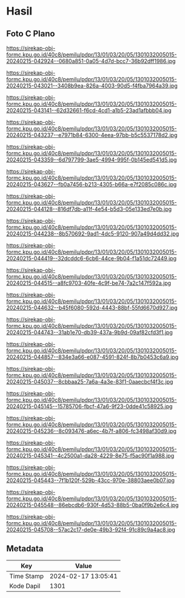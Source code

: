 # Hasil

## Foto C Plano

https://sirekap-obj-formc.kpu.go.id/40c8/pemilu/pdpr/13/01/03/20/05/1301032005015-20240215-042924--0680a851-0a05-4d7d-bcc7-36b92dff1986.jpg

https://sirekap-obj-formc.kpu.go.id/40c8/pemilu/pdpr/13/01/03/20/05/1301032005015-20240215-043021--3408b9ea-826a-4003-90d5-f4fba7964a39.jpg

https://sirekap-obj-formc.kpu.go.id/40c8/pemilu/pdpr/13/01/03/20/05/1301032005015-20240215-043141--62d32661-f6cd-4cd1-a1b5-23ad1afbbb04.jpg

https://sirekap-obj-formc.kpu.go.id/40c8/pemilu/pdpr/13/01/03/20/05/1301032005015-20240215-043237--e7971b84-6300-4eea-97bb-b5c5537178d2.jpg

https://sirekap-obj-formc.kpu.go.id/40c8/pemilu/pdpr/13/01/03/20/05/1301032005015-20240215-043359--6d797799-3ae5-4994-995f-0b145ed541d5.jpg

https://sirekap-obj-formc.kpu.go.id/40c8/pemilu/pdpr/13/01/03/20/05/1301032005015-20240215-043627--fb0a7456-b213-4305-b66a-e7f2085c086c.jpg

https://sirekap-obj-formc.kpu.go.id/40c8/pemilu/pdpr/13/01/03/20/05/1301032005015-20240215-044128--816df7db-a11f-4e54-b5d3-05e133ed7e0b.jpg

https://sirekap-obj-formc.kpu.go.id/40c8/pemilu/pdpr/13/01/03/20/05/1301032005015-20240215-044238--8b570692-9ad1-4dc5-9120-907a49d4dd32.jpg

https://sirekap-obj-formc.kpu.go.id/40c8/pemilu/pdpr/13/01/03/20/05/1301032005015-20240215-044419--32dcddc6-6cb6-44ce-9b04-f1a51dc72449.jpg

https://sirekap-obj-formc.kpu.go.id/40c8/pemilu/pdpr/13/01/03/20/05/1301032005015-20240215-044515--a8fc9703-40fe-4c9f-be74-7a2c147f592a.jpg

https://sirekap-obj-formc.kpu.go.id/40c8/pemilu/pdpr/13/01/03/20/05/1301032005015-20240215-044632--b45f6080-592d-4443-88bf-55fd6670d927.jpg

https://sirekap-obj-formc.kpu.go.id/40c8/pemilu/pdpr/13/01/03/20/05/1301032005015-20240215-044743--31ab1e70-db39-437a-9b9d-09af82cfd3f1.jpg

https://sirekap-obj-formc.kpu.go.id/40c8/pemilu/pdpr/13/01/03/20/05/1301032005015-20240215-044857--834e3a66-e087-4591-824f-8b7b0453c6a9.jpg

https://sirekap-obj-formc.kpu.go.id/40c8/pemilu/pdpr/13/01/03/20/05/1301032005015-20240215-045037--8cbbaa25-7a6a-4a3e-83f1-0aaecbcf4f3c.jpg

https://sirekap-obj-formc.kpu.go.id/40c8/pemilu/pdpr/13/01/03/20/05/1301032005015-20240215-045145--15785706-fbcf-47a6-9f23-0dde41c58925.jpg

https://sirekap-obj-formc.kpu.go.id/40c8/pemilu/pdpr/13/01/03/20/05/1301032005015-20240215-045236--8c093476-a6ec-4b7f-a806-fc3498af30d9.jpg

https://sirekap-obj-formc.kpu.go.id/40c8/pemilu/pdpr/13/01/03/20/05/1301032005015-20240215-045341--4c2500a1-da28-4229-8e75-f5ac90f1a988.jpg

https://sirekap-obj-formc.kpu.go.id/40c8/pemilu/pdpr/13/01/03/20/05/1301032005015-20240215-045443--7f1b120f-529b-43cc-970e-38803aee0b07.jpg

https://sirekap-obj-formc.kpu.go.id/40c8/pemilu/pdpr/13/01/03/20/05/1301032005015-20240215-045548--86ebcdb6-930f-4d53-88b5-0ba0f9b2e6c4.jpg

https://sirekap-obj-formc.kpu.go.id/40c8/pemilu/pdpr/13/01/03/20/05/1301032005015-20240215-045708--57ac2c17-de0e-49b3-92f4-91c89c9a4ac8.jpg


## Metadata

| Key        | Value               |
| ---------- | ------------------- |
| Time Stamp | 2024-02-17 13:05:41 |
| Kode Dapil | 1301                |



